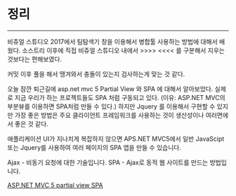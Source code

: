 # 정리
---

비쥬얼 스튜디오 2017에서 팀탐색기 창을 이용해서 병합툴 사용하는 방법에 대해서 배웠다.
소스트리 이후에 직접 비쥬얼 스튜디오 내에서 >>>> <<<< 를 구분해서 지우는 것보다는 편해보였다.

커밋 이후 풀을 해서 땡겨와서 충돌이 있는지 검사하는게 맞는 것 같다.

오늘 잠깐 퇴근길에 asp.net mvc 5 Partial View 와 SPA 에 대해서 알아보았다.
실제로 지금 우리가 하는 프로젝트들도 SPA 처럼 구동되고 있다. (이유: ASP.NET MVC의 부분뷰를 이용하면 SPA처럼 만들 수 있다.)
하지만 Jquery 를 이용해서 구현할 수 있지만 가장 좋은 방법은 주요 클라이언트 프레임워크를 사용하는 것이 생산성이나 여러면에서 좋은 것 같다.

애플리케이션 UI가 지나치게 복잡하지 않으면 APS.NET MVC5에서 일반 JavaScipt 또는 Jquery를 사용하여 여러 페이지의 SPA 앱을 만들 수 있습니다.

Ajax - 비동기 요청에 대한 기술입니다.
SPA - Ajax로 동적 웹 사이트를 만드는 방법입니다.

[ASP.NET MVC 5 partial view SPA](https://visualstudiomagazine.com/articles/2015/07/01/simplifying-single-page-applications.aspx)